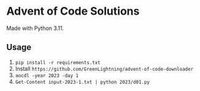 # Advent of Code Solutions

Made with Python 3.11.

## Usage
1. `pip install -r requirements.txt`
1. Install `https://github.com/GreenLightning/advent-of-code-downloader`
1. `aocdl -year 2023 -day 1`
1. `Get-Content input-2023-1.txt | python 2023/d01.py`
